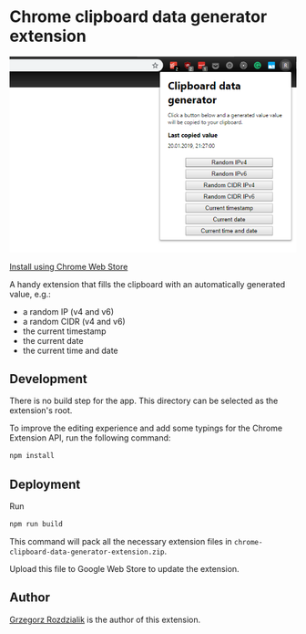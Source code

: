 # Chrome clipboard data generator extension

![Clipboard data generator extension](./screenshots/popup.png)

[Install using Chrome Web Store](https://chrome.google.com/webstore/detail/clipboard-data-generator/jeakkdmlghlpbadeigbfebhioefcglef)

A handy extension that fills the clipboard with an automatically generated value, e.g.:

- a random IP (v4 and v6)
- a random CIDR (v4 and v6)
- the current timestamp
- the current date
- the current time and date

## Development

There is no build step for the app. This directory can be selected as the extension's root.

To improve the editing experience and add some typings for the Chrome Extension API, run the
following command:

```sh
npm install
```

## Deployment

Run

```sh
npm run build
```

This command will pack all the necessary extension files in
`chrome-clipboard-data-generator-extension.zip`.

Upload this file to Google Web Store to update the extension.

## Author

[Grzegorz Rozdzialik](http://github.com/Gelio) is the author of this extension.
